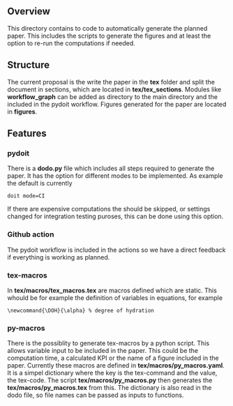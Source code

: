 ## Overview
This directory contains to code to automatically generate the planned paper.
This includes the scripts to generate the figures and at least the option to re-run the computations if needed.

## Structure
The current proposal is the write the paper in the **tex** folder and split the document in sections, which are located in **tex/tex_sections**.
Modules like **workflow_graph** can be added as directory to the main directory and the included in the pydoit workflow.
Figures generated for the paper are located in **figures**.

## Features

### pydoit
There is a **dodo.py** file which includes all steps required to generate the paper.
It has the option for different modes to be implemented.
As example the default is currently
```
doit mode=CI
```
If there are expensive computations the should be skipped, or settings changed for integration testing puroses, this can be done using this option.
### Github action
The pydoit workflow is included in the actions so we have a direct feedback if everything is working as planned.

### tex-macros
In **tex/macros/tex_macros.tex** are macros defined which are static.
This whould be for example the definition of variables in equations, for example
```
\newcommand{\DOH}{\alpha} % degree of hydration
```

### py-macros
There is the possiblity to generate tex-macros by a python script.
This allows variable input to be included in the paper.
This could be the computation time, a calculated KPI or the name of a figure included in the paper.
Currently these macros are defined in **tex/macros/py_macros.yaml**.
It is a simpel dictionary where the key is the tex-command and the value, the tex-code.
The script **tex/macros/py_macros.py** then generates the **tex/macros/py_macros.tex** from this.
The dictionary is also read in the dodo file, so file names can be passed as inputs to functions.
